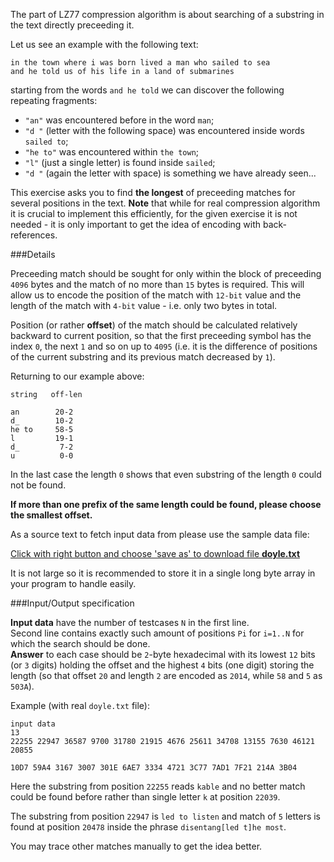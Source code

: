 The part of LZ77 compression algorithm is about searching of a substring in the text
directly preceeding it.

Let us see an example with the following text:

	in the town where i was born lived a man who sailed to sea
	and he told us of his life in a land of submarines

starting from the words `and he told` we can discover the following repeating fragments:

- `"an"` was encountered before in the word `man`;
- `"d "` (letter with the following space) was encountered inside words `sailed to`;
- `"he to"` was encountered within `the town`;
- `"l"` (just a single letter) is found inside `sailed`;
- `"d "` (again the letter with space) is something we have already seen...

This exercise asks you to find **the longest** of preceeding matches for several positions in the text.
**Note** that while for real compression algorithm it is crucial to implement this efficiently,
for the given exercise it is not needed - it is only important to get the idea of encoding with back-references.

###Details

Preceeding match should be sought for only within the block of preceeding `4096` bytes and the match of no more than
`15` bytes is required. This will allow us to encode the position of the match with `12-bit` value and the length of
the match with `4-bit` value - i.e. only two bytes in total.

Position (or rather **offset**) of the match should be calculated relatively backward to current position,
so that the first preceeding symbol has the index `0`, the next `1` and so on up to `4095` (i.e. it is the difference
of positions of the current substring and its previous match decreased by `1`).

Returning to our example above:

	string   off-len
	
	an        20-2
	d_        10-2
    he to     58-5
    l         19-1
    d_         7-2
    u          0-0

In the last case the length `0` shows that even substring of the length `0` could not be found.

**If more than one prefix of the same length could be found, please choose the smallest offset.**

As a source text to fetch input data from please use the sample data file:

[Click with right button and choose 'save as' to download file **doyle.txt**](http://www.codeabbey.com/data/doyle.txt)

It is not large so it is recommended to store it in a single long byte array in your program to handle easily.

###Input/Output specification

**Input data** have the number of testcases `N` in the first line.  
Second line contains exactly such amount of positions `Pi` for `i=1..N` for which the search should be done.  
**Answer** to each case should be `2`-byte hexadecimal with its lowest `12` bits (or `3` digits) holding the offset
and the highest `4` bits (one digit) storing the length (so that offset `20` and length `2` are encoded as `2014`,
while `58` and `5` as `503A`).

Example (with real `doyle.txt` file):

	input data
	13
	22255 22947 36587 9700 31780 21915 4676 25611 34708 13155 7630 46121 20855
	
	10D7 59A4 3167 3007 301E 6AE7 3334 4721 3C77 7AD1 7F21 214A 3B04

Here the substring from position `22255` reads `kable` and no better match could be found before rather than
single letter `k` at position `22039`.

The substring from position `22947` is `led to listen` and match of `5` letters is found at position `20478`
inside the phrase `disentang[led t]he most`.

You may trace other matches manually to get the idea better.

<script>
noServerRun = true;
</script>